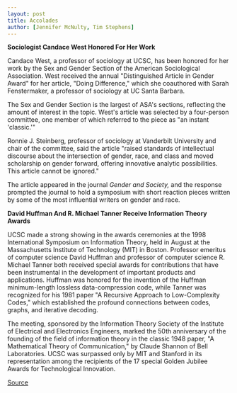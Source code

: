 ```yaml
---
layout: post
title: Accolades
author: [Jennifer McNulty, Tim Stephens]
---
```


**Sociologist Candace West Honored For Her Work**

Candace West, a professor of sociology at UCSC, has been honored for her work by the Sex and Gender Section of the American Sociological Association. West received the annual "Distinguished Article in Gender Award" for her article, "Doing Difference," which she coauthored with Sarah Fenstermaker, a professor of sociology at UC Santa Barbara.

The Sex and Gender Section is the largest of ASA's sections, reflecting the amount of interest in the topic. West's article was selected by a four-person committee, one member of which referred to the piece as "an instant 'classic.'"

Ronnie J. Steinberg, professor of sociology at Vanderbilt University and chair of the committee, said the article "raised standards of intellectual discourse about the intersection of gender, race, and class and moved scholarship on gender forward, offering innovative analytic possibilities. This article cannot be ignored."

The article appeared in the journal _Gender and Society,_ and the response prompted the journal to hold a symposium with short reaction pieces written by some of the most influential writers on gender and race.   

**David Huffman And R. Michael Tanner Receive Information Theory Awards**

UCSC made a strong showing in the awards ceremonies at the 1998 International Symposium on Information Theory, held in August at the Massachusetts Institute of Technology (MIT) in Boston. Professor emeritus of computer science David Huffman and professor of computer science R. Michael Tanner both received special awards for contributions that have been instrumental in the development of important products and applications. Huffman was honored for the invention of the Huffman minimum-length lossless data-compression code, while Tanner was recognized for his 1981 paper "A Recursive Approach to Low-Complexity Codes," which established the profound connections between codes, graphs, and iterative decoding.

The meeting, sponsored by the Information Theory Society of the Institute of Electrical and Electronics Engineers, marked the 50th anniversary of the founding of the field of information theory in the classic 1948 paper, "A Mathematical Theory of Communication," by Claude Shannon of Bell Laboratories. UCSC was surpassed only by MIT and Stanford in its representation among the recipients of the 17 special Golden Jubilee Awards for Technological Innovation.

[Source](http://www1.ucsc.edu/oncampus/currents/98-99/09-21/accolades.htm "Permalink to Accolades: 09-21-98")
